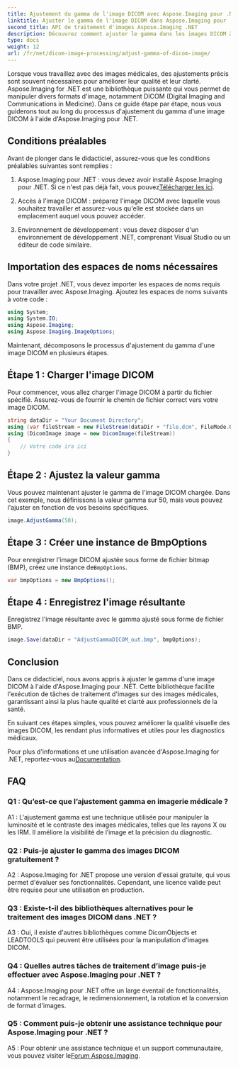 ```yaml
---
title: Ajustement du gamma de l'image DICOM avec Aspose.Imaging pour .NET
linktitle: Ajuster le gamma de l'image DICOM dans Aspose.Imaging pour .NET
second_title: API de traitement d'images Aspose.Imaging .NET
description: Découvrez comment ajuster le gamma dans les images DICOM à l'aide d'Aspose.Imaging pour .NET. Améliorez la qualité des images médicales en quelques étapes simples.
type: docs
weight: 12
url: /fr/net/dicom-image-processing/adjust-gamma-of-dicom-image/
---
```

Lorsque vous travaillez avec des images médicales, des ajustements précis sont souvent nécessaires pour améliorer leur qualité et leur clarté. Aspose.Imaging for .NET est une bibliothèque puissante qui vous permet de manipuler divers formats d'image, notamment DICOM (Digital Imaging and Communications in Medicine). Dans ce guide étape par étape, nous vous guiderons tout au long du processus d'ajustement du gamma d'une image DICOM à l'aide d'Aspose.Imaging pour .NET.

## Conditions préalables

Avant de plonger dans le didacticiel, assurez-vous que les conditions préalables suivantes sont remplies :

1.  Aspose.Imaging pour .NET : vous devez avoir installé Aspose.Imaging pour .NET. Si ce n'est pas déjà fait, vous pouvez[Télécharger les ici](https://releases.aspose.com/imaging/net/).

2. Accès à l'image DICOM : préparez l'image DICOM avec laquelle vous souhaitez travailler et assurez-vous qu'elle est stockée dans un emplacement auquel vous pouvez accéder.

3. Environnement de développement : vous devez disposer d'un environnement de développement .NET, comprenant Visual Studio ou un éditeur de code similaire.

## Importation des espaces de noms nécessaires

Dans votre projet .NET, vous devez importer les espaces de noms requis pour travailler avec Aspose.Imaging. Ajoutez les espaces de noms suivants à votre code :

```csharp
using System;
using System.IO;
using Aspose.Imaging;
using Aspose.Imaging.ImageOptions;
```

Maintenant, décomposons le processus d'ajustement du gamma d'une image DICOM en plusieurs étapes.

## Étape 1 : Charger l'image DICOM

Pour commencer, vous allez charger l'image DICOM à partir du fichier spécifié. Assurez-vous de fournir le chemin de fichier correct vers votre image DICOM.

```csharp
string dataDir = "Your Document Directory";
using (var fileStream = new FileStream(dataDir + "file.dcm", FileMode.Open, FileAccess.Read))
using (DicomImage image = new DicomImage(fileStream))
{
    // Votre code ira ici
}
```

## Étape 2 : Ajustez la valeur gamma

Vous pouvez maintenant ajuster le gamma de l'image DICOM chargée. Dans cet exemple, nous définissons la valeur gamma sur 50, mais vous pouvez l'ajuster en fonction de vos besoins spécifiques.

```csharp
image.AdjustGamma(50);
```

## Étape 3 : Créer une instance de BmpOptions

 Pour enregistrer l'image DICOM ajustée sous forme de fichier bitmap (BMP), créez une instance de`BmpOptions`.

```csharp
var bmpOptions = new BmpOptions();
```

## Étape 4 : Enregistrez l'image résultante

Enregistrez l'image résultante avec le gamma ajusté sous forme de fichier BMP.

```csharp
image.Save(dataDir + "AdjustGammaDICOM_out.bmp", bmpOptions);
```

## Conclusion

Dans ce didacticiel, nous avons appris à ajuster le gamma d'une image DICOM à l'aide d'Aspose.Imaging pour .NET. Cette bibliothèque facilite l'exécution de tâches de traitement d'images sur des images médicales, garantissant ainsi la plus haute qualité et clarté aux professionnels de la santé.

En suivant ces étapes simples, vous pouvez améliorer la qualité visuelle des images DICOM, les rendant plus informatives et utiles pour les diagnostics médicaux.

 Pour plus d'informations et une utilisation avancée d'Aspose.Imaging for .NET, reportez-vous au[Documentation](https://reference.aspose.com/imaging/net/).

## FAQ

### Q1 : Qu’est-ce que l’ajustement gamma en imagerie médicale ?

A1 : L'ajustement gamma est une technique utilisée pour manipuler la luminosité et le contraste des images médicales, telles que les rayons X ou les IRM. Il améliore la visibilité de l’image et la précision du diagnostic.

### Q2 : Puis-je ajuster le gamma des images DICOM gratuitement ?

A2 : Aspose.Imaging for .NET propose une version d'essai gratuite, qui vous permet d'évaluer ses fonctionnalités. Cependant, une licence valide peut être requise pour une utilisation en production.

### Q3 : Existe-t-il des bibliothèques alternatives pour le traitement des images DICOM dans .NET ?

A3 : Oui, il existe d'autres bibliothèques comme DicomObjects et LEADTOOLS qui peuvent être utilisées pour la manipulation d'images DICOM.

### Q4 : Quelles autres tâches de traitement d’image puis-je effectuer avec Aspose.Imaging pour .NET ?

A4 : Aspose.Imaging pour .NET offre un large éventail de fonctionnalités, notamment le recadrage, le redimensionnement, la rotation et la conversion de format d'images.

### Q5 : Comment puis-je obtenir une assistance technique pour Aspose.Imaging pour .NET ?

 A5 : Pour obtenir une assistance technique et un support communautaire, vous pouvez visiter le[Forum Aspose.Imaging](https://forum.aspose.com/).